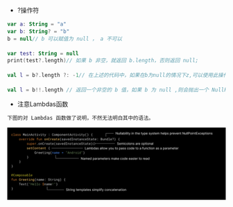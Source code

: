 - ?操作符

```kotlin
var a: String = "a"
var b: String? = "b"
b = null// b 可以赋值为 null ， a 不可以

var test: String = null
print(test?.length)// 如果 b 非空，就返回 b.length，否则返回 null;

val l = b?.length ?: -1// 在上述的代码中，如果在b为null的情况下z,可以使用此操作符

val l = b!!.length // 返回一个非空的 b 值，如果 b 为 null ,则会抛出一个 NullPointerException 异常
```

- 注意Lambdas函数

```tex
下图的对 Lambdas 函数做了说明，不然无法明白其中的语法。
```

![code-sample-newlarge](./code-sample-newlarge.svg)
